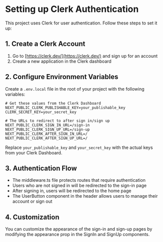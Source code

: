 # Setting up Clerk Authentication

This project uses Clerk for user authentication. Follow these steps to set it up:

## 1. Create a Clerk Account

1. Go to [https://clerk.dev/](https://clerk.dev/) and sign up for an account
2. Create a new application in the Clerk dashboard

## 2. Configure Environment Variables

Create a `.env.local` file in the root of your project with the following variables:

```
# Get these values from the Clerk Dashboard
NEXT_PUBLIC_CLERK_PUBLISHABLE_KEY=your_publishable_key
CLERK_SECRET_KEY=your_secret_key

# The URLs to redirect to after sign in/sign up
NEXT_PUBLIC_CLERK_SIGN_IN_URL=/sign-in
NEXT_PUBLIC_CLERK_SIGN_UP_URL=/sign-up
NEXT_PUBLIC_CLERK_AFTER_SIGN_IN_URL=/
NEXT_PUBLIC_CLERK_AFTER_SIGN_UP_URL=/
```

Replace `your_publishable_key` and `your_secret_key` with the actual keys from your Clerk Dashboard.

## 3. Authentication Flow

- The middleware.ts file protects routes that require authentication
- Users who are not signed in will be redirected to the sign-in page
- After signing in, users will be redirected to the home page
- The UserButton component in the header allows users to manage their account or sign out

## 4. Customization

You can customize the appearance of the sign-in and sign-up pages by modifying the appearance prop in the SignIn and SignUp components. 